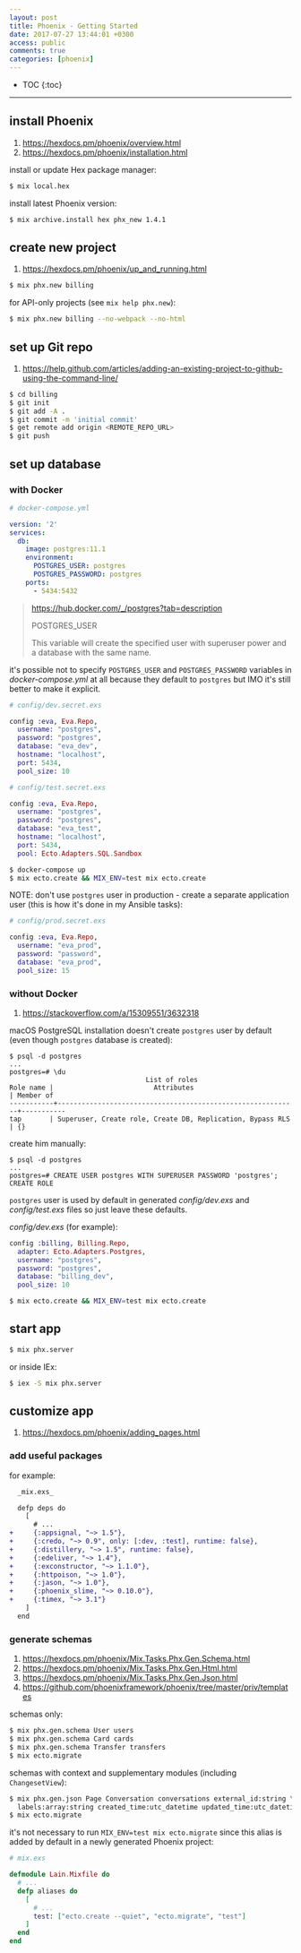 ```yaml
---
layout: post
title: Phoenix - Getting Started
date: 2017-07-27 13:44:01 +0300
access: public
comments: true
categories: [phoenix]
---
```


<!-- more -->

<!-- prettier-ignore -->
* TOC
{:toc}
<hr>

install Phoenix
---------------

1. <https://hexdocs.pm/phoenix/overview.html>
2. <https://hexdocs.pm/phoenix/installation.html>

install or update Hex package manager:

```sh
$ mix local.hex
```

install latest Phoenix version:

```sh
$ mix archive.install hex phx_new 1.4.1
```

create new project
------------------

1. <https://hexdocs.pm/phoenix/up_and_running.html>

```sh
$ mix phx.new billing
```

for API-only projects (see `mix help phx.new`):

```sh
$ mix phx.new billing --no-webpack --no-html
```

set up Git repo
---------------

1. <https://help.github.com/articles/adding-an-existing-project-to-github-using-the-command-line/>

```sh
$ cd billing
$ git init
$ git add -A .
$ git commit -m 'initial commit'
$ get remote add origin <REMOTE_REPO_URL>
$ git push
```

set up database
---------------

### with Docker

```yaml
# docker-compose.yml

version: '2'
services:
  db:
    image: postgres:11.1
    environment:
      POSTGRES_USER: postgres
      POSTGRES_PASSWORD: postgres
    ports:
      - 5434:5432
```

> <https://hub.docker.com/_/postgres?tab=description>
>
> POSTGRES_USER
>
> This variable will create the specified user with superuser power and
> a database with the same name.

it's possible not to specify `POSTGRES_USER` and `POSTGRES_PASSWORD` variables
in _docker-compose.yml_ at all because they default to `postgres` but IMO it's
still better to make it explicit.

```elixir
# config/dev.secret.exs

config :eva, Eva.Repo,
  username: "postgres",
  password: "postgres",
  database: "eva_dev",
  hostname: "localhost",
  port: 5434,
  pool_size: 10
```

```elixir
# config/test.secret.exs

config :eva, Eva.Repo,
  username: "postgres",
  password: "postgres",
  database: "eva_test",
  hostname: "localhost",
  port: 5434,
  pool: Ecto.Adapters.SQL.Sandbox
```

```sh
$ docker-compose up
$ mix ecto.create && MIX_ENV=test mix ecto.create
```

NOTE: don't use `postgres` user in production - create a separate application
user (this is how it's done in my Ansible tasks):

```elixir
# config/prod.secret.exs

config :eva, Eva.Repo,
  username: "eva_prod",
  password: "password",
  database: "eva_prod",
  pool_size: 15
```

### without Docker

1. <https://stackoverflow.com/a/15309551/3632318>

macOS PostgreSQL installation doesn't create `postgres` user by default
(even though `postgres` database is created):

```
$ psql -d postgres
...
postgres=# \du
                                  List of roles
Role name |                         Attributes                         | Member of
-----------+------------------------------------------------------------+-----------
tap       | Superuser, Create role, Create DB, Replication, Bypass RLS | {}
```

create him manually:

```
$ psql -d postgres
...
postgres=# CREATE USER postgres WITH SUPERUSER PASSWORD 'postgres';
CREATE ROLE
```

`postgres` user is used by default in generated _config/dev.exs_ and
_config/test.exs_ files so just leave these defaults.

_config/dev.exs_ (for example):

```elixir
config :billing, Billing.Repo,
  adapter: Ecto.Adapters.Postgres,
  username: "postgres",
  password: "postgres",
  database: "billing_dev",
  pool_size: 10
```

```sh
$ mix ecto.create && MIX_ENV=test mix ecto.create
```

start app
---------

```sh
$ mix phx.server
```

or inside IEx:

```sh
$ iex -S mix phx.server
```

customize app
-------------

1. <https://hexdocs.pm/phoenix/adding_pages.html>

### add useful packages

for example:

```diff
  _mix.exs_

  defp deps do
    [
      # ...
+     {:appsignal, "~> 1.5"},
+     {:credo, "~> 0.9", only: [:dev, :test], runtime: false},
+     {:distillery, "~> 1.5", runtime: false},
+     {:edeliver, "~> 1.4"},
+     {:exconstructor, "~> 1.1.0"},
+     {:httpoison, "~> 1.0"},
+     {:jason, "~> 1.0"},
+     {:phoenix_slime, "~> 0.10.0"},
+     {:timex, "~> 3.1"}
    ]
  end
```

### generate schemas

1. <https://hexdocs.pm/phoenix/Mix.Tasks.Phx.Gen.Schema.html>
2. <https://hexdocs.pm/phoenix/Mix.Tasks.Phx.Gen.Html.html>
3. <https://hexdocs.pm/phoenix/Mix.Tasks.Phx.Gen.Json.html>
4. <https://github.com/phoenixframework/phoenix/tree/master/priv/templates>

schemas only:

```sh
$ mix phx.gen.schema User users
$ mix phx.gen.schema Card cards
$ mix phx.gen.schema Transfer transfers
$ mix ecto.migrate
```

schemas with context and supplementary modules (including `ChangesetView`):

```sh
$ mix phx.gen.json Page Conversation conversations external_id:string \
  labels:array:string created_time:utc_datetime updated_time:utc_datetime
$ mix ecto.migrate
```

it's not necessary to run `MIX_ENV=test mix ecto.migrate` since this alias
is added by default in a newly generated Phoenix project:

```elixir
# mix.exs

defmodule Lain.Mixfile do
  # ...
  defp aliases do
    [
      # ...
      test: ["ecto.create --quiet", "ecto.migrate", "test"]
    ]
  end
end
```
